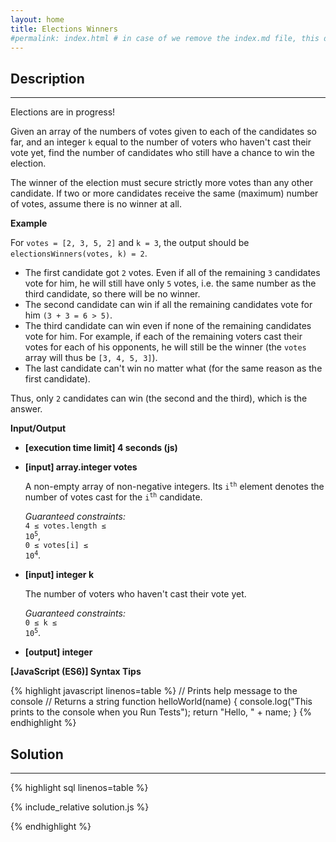 ```yaml
---
layout: home
title: Elections Winners
#permalink: index.html # in case of we remove the index.md file, this doc will be the index page
---
```


<div class="row">
<div class="columnStmt" markdown="1">

## Description

---

Elections are in progress!

Given an array of the numbers of votes given to each of the candidates so far, and an integer <code>k</code> equal to the number of voters who haven't cast their vote yet, find the number of candidates who still have a chance to win the election.

The winner of the election must secure strictly more votes than any other candidate. If two or more candidates receive the same (maximum) number of votes, assume there is no winner at all.

**Example**

For <code>votes = [2, 3, 5, 2]</code> and <code>k = 3</code>, the output should be
<code>electionsWinners(votes, k) = 2</code>.

- The first candidate got <code>2</code> votes. Even if all of the remaining <code>3</code> candidates vote for him, he will still have only <code>5</code> votes, i.e. the same number as the third candidate, so there will be no winner.
- The second candidate can win if all the remaining candidates vote for him <code>(3 + 3 = 6 > 5)</code>.
- The third candidate can win even if none of the remaining candidates vote for him. For example, if each of the remaining voters cast their votes for each of his opponents, he will still be the winner (the <code>votes</code> array will thus be <code>[3, 4, 5, 3]</code>).
- The last candidate can't win no matter what (for the same reason as the first candidate).

Thus, only <code>2</code> candidates can win (the second and the third), which is the answer.

**Input/Output**

- **[execution time limit] 4 seconds (js)**

- **[input] array.integer votes**

  A non-empty array of non-negative integers. Its <code>i<sup>th</sup></code> element denotes the number of votes cast for the <code>i<sup>th</sup></code> candidate.<br>

  _Guaranteed constraints:_<br>
  <code>4 ≤ votes.length ≤ 10<sup>5</sup></code>,<br> <code>0 ≤ votes[i] ≤ 10<sup>4</sup></code>.

- **[input] integer k**

  The number of voters who haven't cast their vote yet.<br>

  _Guaranteed constraints:_<br>
  <code>0 ≤ k ≤ 10<sup>5</sup></code>.

- **[output] integer**

**[JavaScript (ES6)] Syntax Tips**

{% highlight javascript linenos=table %}
// Prints help message to the console
// Returns a string
function helloWorld(name) {
console.log("This prints to the console when you Run Tests");
return "Hello, " + name;
}
{% endhighlight %}

</div>
<div class="columnSol" markdown="1">

## Solution

---

{% highlight sql linenos=table %}

{% include_relative solution.js %}

{% endhighlight %}

</div>
</div>
